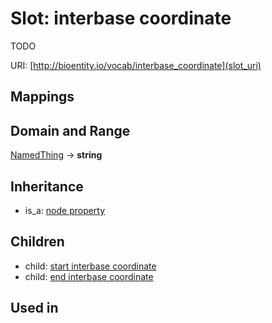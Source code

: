 # Slot: interbase coordinate


TODO

URI: [http://bioentity.io/vocab/interbase_coordinate](slot_uri)
## Mappings

## Domain and Range

[NamedThing](NamedThing.md) -> **string**
## Inheritance

 *  is_a: [node property](node_property.md)
## Children

 *  child: [start interbase coordinate](start_interbase_coordinate.md)
 *  child: [end interbase coordinate](end_interbase_coordinate.md)
## Used in


